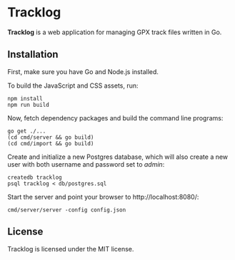 # Tracklog

**Tracklog** is a web application for managing GPX track files written in Go.

## Installation

First, make sure you have Go and Node.js installed.

To build the JavaScript and CSS assets, run:

    npm install
    npm run build
    
Now, fetch dependency packages and build the command line programs:

    go get ./...
    (cd cmd/server && go build)
    (cd cmd/import && go build)

Create and initialize a new Postgres database, which will also create a new user
with both username and password set to *admin*:

    createdb tracklog
    psql tracklog < db/postgres.sql

Start the server and point your browser to http://localhost:8080/:

    cmd/server/server -config config.json

## License

Tracklog is licensed under the MIT license.
